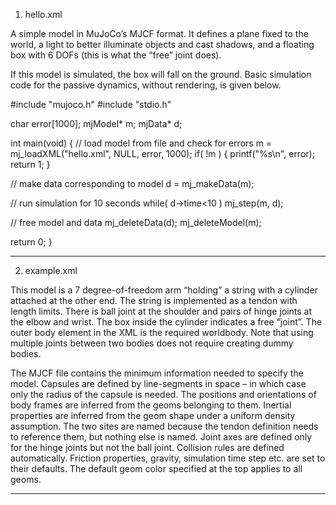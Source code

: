 1. hello.xml

A simple model in MuJoCo’s MJCF format. 
It defines a plane fixed to the world, a light to better illuminate objects and cast shadows, 
and a floating box with 6 DOFs (this is what the “free” joint does).

If this model is simulated, the box will fall on the ground. Basic simulation code for the passive dynamics, without rendering, is given below.

#include "mujoco.h"
#include "stdio.h"

char error[1000];
mjModel* m;
mjData* d;

int main(void)
{
   // load model from file and check for errors
   m = mj_loadXML("hello.xml", NULL, error, 1000);
   if( !m )
   {
      printf("%s\n", error);
      return 1;
   }

   // make data corresponding to model
   d = mj_makeData(m);

   // run simulation for 10 seconds
   while( d->time<10 )
      mj_step(m, d);

   // free model and data
   mj_deleteData(d);
   mj_deleteModel(m);

   return 0;
}

----


2. example.xml

This model is a 7 degree-of-freedom arm “holding” a string with a cylinder attached at the other end. 
The string is implemented as a tendon with length limits. 
There is ball joint at the shoulder and pairs of hinge joints at the elbow and wrist. 
The box inside the cylinder indicates a free “joint”. 
The outer body element in the XML is the required worldbody. 
Note that using multiple joints between two bodies does not require creating dummy bodies.

The MJCF file contains the minimum information needed to specify the model. 
Capsules are defined by line-segments in space – in which case only the radius of the capsule is needed. 
The positions and orientations of body frames are inferred from the geoms belonging to them. 
Inertial properties are inferred from the geom shape under a uniform density assumption. 
The two sites are named because the tendon definition needs to reference them, but nothing else is named. 
Joint axes are defined only for the hinge joints but not the ball joint. 
Collision rules are defined automatically. Friction properties, gravity, simulation time step etc. are set to their defaults. 
The default geom color specified at the top applies to all geoms.

----



